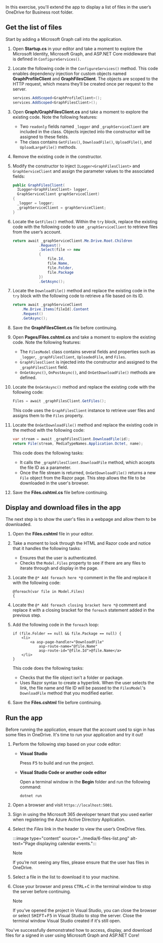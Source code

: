 In this exercise, you'll extend the app to display a list of files in the user’s OneDrive for Business root folder.

## Get the list of files

Start by adding a Microsoft Graph call into the application.

1. Open **Startup.cs** in your editor and take a moment to explore the Microsoft Identity, Microsoft Graph, and ASP.NET Core middleware that is defined in `ConfigureServices()`.
1. Locate the following code in the `ConfigureServices()` method. This code enables dependency injection for custom objects named **GraphProfileClient** and **GraphFilesClient**. The objects are scoped to the HTTP request, which means they’ll be created once per request to the server.

    ```csharp
    services.AddScoped<GraphProfileClient>();
    services.AddScoped<GraphFilesClient>();
    ```

1. Open **Graph/GraphFilesClient.cs** and take a moment to explore the existing code. Note the following features:

    - Two `readonly` fields named `_logger` and `_graphServiceClient` are included in the class. Objects injected into the constructor will be assigned to these fields.
    - The class contains `GetFiles()`, `DownloadFile()`, `UploadFile()`, and `UploadLargeFile()` methods.

1. Remove the existing code in the constructor.
1. Modify the constructor to inject `ILogger<GraphFilesClient>` and `GraphServiceClient` and assign the parameter values to the associated fields:

    ```csharp
    public GraphFilesClient(
      ILogger<GraphFilesClient> logger,
      GraphServiceClient graphServiceClient)
    {
      _logger = logger;
      _graphServiceClient = graphServiceClient;
    }
    ```

1. Locate the `GetFiles()` method. Within the `try` block, replace the existing code with the following code to use `_graphServiceClient` to retrieve files from the user’s account.

    ```csharp
    return await _graphServiceClient.Me.Drive.Root.Children
                .Request()
                .Select(file => new
                {
                    file.Id,
                    file.Name,
                    file.Folder,
                    file.Package
                })
                .GetAsync();
    ```

1. Locate the `DownloadFile()` method and replace the existing code in the `try` block with the following code to retrieve a file based on its ID.

    ```csharp
    return await _graphServiceClient
        .Me.Drive.Items[fileId].Content
        .Request()
        .GetAsync();
    ```

1. Save the **GraphFilesClient.cs** file before continuing.
1. Open **Pages/Files.cshtml.cs** and take a moment to explore the existing code. Note the following features:

    - The `FilesModel` class contains several fields and properties such as `_logger`, `_graphFilesClient`, `UploadedFile`, and `Files`.
    - `GraphFilesClient` is injected into the constructor and assigned to the `_graphFilesClient` field.
    - `OnGetAsync()`, `OnPostAsync()`, and `OnGetDownloadFile()` methods are defined.

1. Locate the `OnGetAsync()` method and replace the existing code with the following code:

    ```csharp
    Files = await _graphFilesClient.GetFiles();
    ```

    This code uses the `GraphFilesClient` instance to retrieve user files and assigns them to the `Files` property.

1. Locate the `OnGetDownloadFile()` method and replace the existing code in the method with the following code:

    ```csharp
    var stream = await _graphFilesClient.DownloadFile(id);
    return File(stream, MediaTypeNames.Application.Octet, name);
    ```

    This code does the following tasks:
    - It calls the `_graphFilesClient.DownloadFile` method, which accepts the file ID as a parameter.
    - Once the file stream is returned, `OnGetDownloadFile()` returns a new `File` object from the Razor page. This step allows the file to be downloaded in the user's browser.

1. Save the **Files.cshtml.cs** file before continuing.

## Display and download files in the app

The next step is to show the user's files in a webpage and allow them to be downloaded.

1. Open the **Files.cshtml** file in your editor.
1. Take a moment to look through the HTML and Razor code and notice that it handles the following tasks:

    - Ensures that the user is authenticated.
    - Checks the `Model.Files` property to see if there are any files to iterate through and display in the page.

1. Locate the `@* Add foreach here *@` comment in the file and replace it with the following code:

    ```cshtml
    @foreach(var file in Model.Files)
    {
    ```

1. Locate the `@* Add foreach closing bracket here *@` comment and replace it with a closing bracket for the `foreach` statement added in the previous step.

1. Add the following code in the `foreach` loop:

    ```cshtml
    if (file.Folder == null && file.Package == null) {
        <li>
            <a asp-page-handler="DownloadFile"
                asp-route-name="@file.Name"
                asp-route-id="@file.Id">@file.Name</a>
        </li>
    }
    ```

    This code does the following tasks:
    - Checks that the file object isn't a folder or package.
    - Uses Razor syntax to create a hyperlink.  When the user selects the link, the file name and file ID will be passed to the `FilesModel`'s `DownloadFile` method that you modified earlier.

1. Save the **Files.cshtml** file before continuing.

## Run the app

Before running the application, ensure that the account used to sign in has some files in OneDrive. It's time to run your application and try it out!

1. Perform the following step based on your code editor:

    - **Visual Studio**

        Press <kbd>F5</kbd> to build and run the project.

    - **Visual Studio Code or another code editor**

        Open a terminal window in the **Begin** folder and run the following command:

        ```console
        dotnet run
        ```

1. Open a browser and visit `https://localhost:5001`.
1. Sign in using the Microsoft 365 developer tenant that you used earlier when registering the Azure Active Directory Application.
1. Select the *Files* link in the header to view the user’s OneDrive files.

    :::image type="content" source="../media/6-files-list.png" alt-text="Page displaying calendar events.":::

    > [!NOTE]
    > If you’re not seeing any files, please ensure that the user has files in OneDrive.

1. Select a file in the list to download it to your machine.

1. Close your browser and press <kbd>CTRL</kbd>+<kbd>C</kbd> in the terminal window to stop the server before continuing.

    > [!NOTE]
    > If you’ve opened the project in Visual Studio, you can close the browser or select <kbd>SHIFT</kbd>+<kbd>F5</kbd> in Visual Studio to stop the server. Close the terminal window Visual Studio created if it's still open.

You’ve successfully demonstrated how to access, display, and download files for a signed in user using Microsoft Graph and ASP.NET Core!
